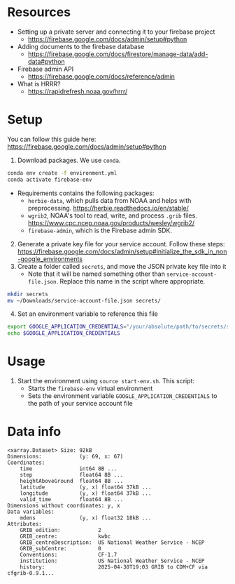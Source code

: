 # Resources
- Setting up a private server and connecting it to your firebase project
    - https://firebase.google.com/docs/admin/setup#python
- Adding documents to the firebase database
    - https://firebase.google.com/docs/firestore/manage-data/add-data#python
- Firebase admin API
    - https://firebase.google.com/docs/reference/admin
- What is HRRR?
    - https://rapidrefresh.noaa.gov/hrrr/
# Setup
You can follow this guide here: https://firebase.google.com/docs/admin/setup#python
1. Download packages. We use `conda`.
``` bash
conda env create -f environment.yml
conda activate firebase-env
```
- Requirements contains the following packages:
    - `herbie-data`, which pulls data from NOAA and helps with preprocessing. https://herbie.readthedocs.io/en/stable/
    - `wgrib2`, NOAA's tool to read, write, and process `.grib` files. https://www.cpc.ncep.noaa.gov/products/wesley/wgrib2/
    - `firebase-admin`, which is the Firebase admin SDK.
2. Generate a private key file for your service account. Follow these steps: https://firebase.google.com/docs/admin/setup#initialize_the_sdk_in_non-google_environments
3. Create a folder called `secrets`, and move the JSON private key file into it
    - Note that it will be named something other than `service-account-file.json`. Replace this name in the script where appropriate.
``` bash
mkdir secrets
mv ~/Downloads/service-account-file.json secrets/
```
4. Set an environment variable to reference this file
```bash
export GOOGLE_APPLICATION_CREDENTIALS="/your/absolute/path/to/secrets/service-account-file.json"
echo $GOOGLE_APPLICATION_CREDENTIALS
```
# Usage
1. Start the environment using `source start-env.sh`. This script:
    - Starts the `firebase-env` virtual environment
    - Sets the environment variable `GOOGLE_APPLICATION_CREDENTIALS` to the path of your service account file
# Data info
```
<xarray.Dataset> Size: 92kB
Dimensions:            (y: 69, x: 67)
Coordinates:
    time               int64 8B ...
    step               float64 8B ...
    heightAboveGround  float64 8B ...
    latitude           (y, x) float64 37kB ...
    longitude          (y, x) float64 37kB ...
    valid_time         float64 8B ...
Dimensions without coordinates: y, x
Data variables:
    mdens              (y, x) float32 18kB ...
Attributes:
    GRIB_edition:            2
    GRIB_centre:             kwbc
    GRIB_centreDescription:  US National Weather Service - NCEP
    GRIB_subCentre:          0
    Conventions:             CF-1.7
    institution:             US National Weather Service - NCEP
    history:                 2025-04-30T19:03 GRIB to CDM+CF via cfgrib-0.9.1...
```

